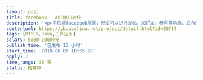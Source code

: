 ```yaml
---                
layout: post       
title: facebook   API接口对接           
description: '<p>手机端facebook登录，然后可以进行发帖，加好友，养号等功能。后台PC端有个统一管理平台，管理多个fb账号。</p>'     
contenturl: https://zb.oschina.net/project/detail.html?id=20719      
tags: [HTML5,Java,工具应用]            
salary: 5000-10000元          
publish_time: '已发布 13 小时'         
start_time: '2018-06-06 10:55:28'           
apply: 7                   
time_range: 30 天              
status: 招募中                  
---                 
```


